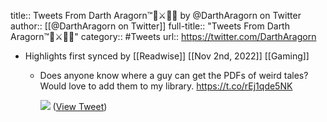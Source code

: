 title:: Tweets From Darth Aragorn™🏹⚔️🎲🎲 by @DarthAragorn on Twitter
author:: [[@DarthAragorn on Twitter]]
full-title:: "Tweets From Darth Aragorn™🏹⚔️🎲🎲"
category:: #Tweets
url:: https://twitter.com/DarthAragorn

- Highlights first synced by [[Readwise]] [[Nov 2nd, 2022]] [[Gaming]]
	- Does anyone know where a guy can get the PDFs of weird tales? Would love to add them to my library. https://t.co/rEj1qde5NK
	  
	  ![](https://pbs.twimg.com/media/FUhqFDqXsAEmU-W.jpg) ([View Tweet](https://twitter.com/DarthAragorn/status/1533592310012948480))